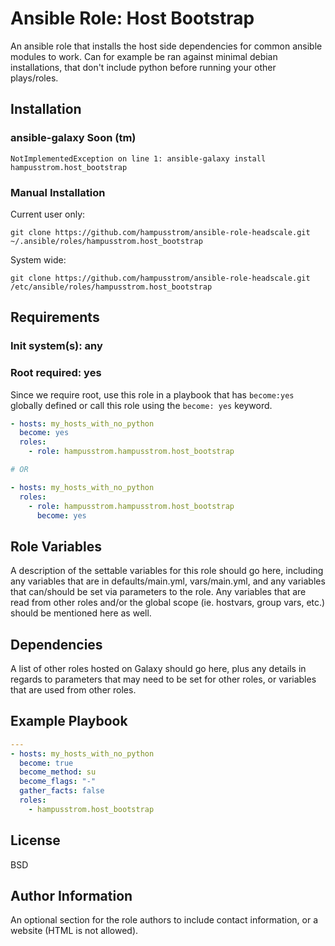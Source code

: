Ansible Role: Host Bootstrap
=========

An ansible role that installs the host side dependencies for common ansible modules to work.
Can for example be ran against minimal debian installations, that don't include python before running your other plays/roles.


## Installation
### ansible-galaxy Soon (tm)
```
NotImplementedException on line 1: ansible-galaxy install hampusstrom.host_bootstrap
```

### Manual Installation
Current user only:
```
git clone https://github.com/hampusstrom/ansible-role-headscale.git ~/.ansible/roles/hampusstrom.host_bootstrap
```
System wide:
```
git clone https://github.com/hampusstrom/ansible-role-headscale.git /etc/ansible/roles/hampusstrom.host_bootstrap
```

Requirements
------------

### Init system(s): **any**
### Root required: **yes**

Since we require root, use this role in a playbook that has `become:yes` globally defined or call this role using the `become: yes` keyword.
```yaml
- hosts: my_hosts_with_no_python
  become: yes
  roles:
    - role: hampusstrom.hampusstrom.host_bootstrap

# OR

- hosts: my_hosts_with_no_python
  roles:
    - role: hampusstrom.hampusstrom.host_bootstrap
      become: yes
```

Role Variables
--------------

A description of the settable variables for this role should go here, including any variables that are in defaults/main.yml, vars/main.yml, and any variables that can/should be set via parameters to the role. Any variables that are read from other roles and/or the global scope (ie. hostvars, group vars, etc.) should be mentioned here as well.

Dependencies
------------

A list of other roles hosted on Galaxy should go here, plus any details in regards to parameters that may need to be set for other roles, or variables that are used from other roles.

Example Playbook
----------------


```yaml
---
- hosts: my_hosts_with_no_python
  become: true
  become_method: su
  become_flags: "-"
  gather_facts: false
  roles:
    - hampusstrom.host_bootstrap

```

License
-------

BSD

Author Information
------------------

An optional section for the role authors to include contact information, or a website (HTML is not allowed).
